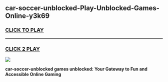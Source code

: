 
## car-soccer-unblocked-Play-Unblocked-Games-Online-y3k69
<h3>
<a href="https://premium76.site?title=car-soccer-unblocked&ref=25A">CLICK TO PLAY</a></h3>
<hr>

<h3>
<a href="https://premium76.site?title=car-soccer-unblocked&ref=25A">CLICK 2 PLAY</a>
  
</h3>

<a href="https://premium76.site?title=car-soccer-unblocked&ref=25A"><img src="https://clearcache.store/games.png"></a>


**car-soccer-unblocked games unblocked: Your Gateway to Fun and Accessible Online Gaming**
